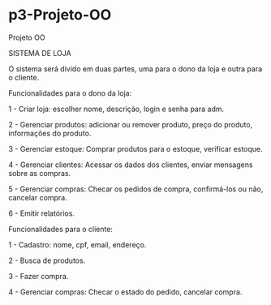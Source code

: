 # p3-Projeto-OO

Projeto OO


SISTEMA DE LOJA

O sistema será divido em duas partes, uma para o dono da loja e outra para o cliente. 

Funcionalidades para o dono da loja:

1 - Criar loja: escolher nome, descrição, login e senha para adm.

2 - Gerenciar produtos: adicionar ou remover produto, preço do produto, informações do produto. 

3 - Gerenciar estoque: Comprar produtos para o estoque, verificar estoque.

4 - Gerenciar clientes: Acessar os dados dos clientes, enviar mensagens sobre as compras.

5 - Gerenciar compras: Checar os pedidos de compra, confirmá-los ou não, cancelar compra.

6 - Emitir relatórios.

Funcionalidades para o cliente:

1 - Cadastro: nome, cpf, email, endereço.

2 - Busca de produtos.

3 - Fazer compra.

4 - Gerenciar compras: Checar o estado do pedido, cancelar compra.
